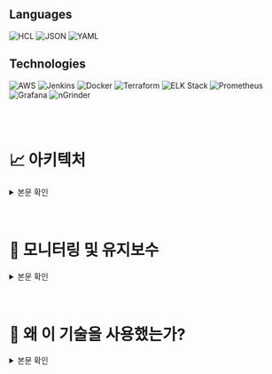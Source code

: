 

## **Languages**
    
![HCL](https://img.shields.io/badge/HCL-%235951CC?style=flat-square&logo=HashiCorp&logoColor=white)
![JSON](https://img.shields.io/badge/JSON-%23000000?style=flat-square&logo=json&logoColor=white)
![YAML](https://img.shields.io/badge/YAML-%23CB171E?style=flat-square&logo=yaml&logoColor=white)
    
## **Technologies**
    
![AWS](https://img.shields.io/badge/AWS-%23FF9900?style=flat-square&logo=amazonaws&logoColor=white)
![Jenkins](https://img.shields.io/badge/Jenkins-%23D24939?style=flat-square&logo=jenkins&logoColor=white)
![Docker](https://img.shields.io/badge/Docker-%230db7ed?style=flat-square&logo=docker&logoColor=white)
![Terraform](https://img.shields.io/badge/Terraform-%23623CE4?style=flat-square&logo=terraform&logoColor=white)
![ELK Stack](https://img.shields.io/badge/ELK-%23005571?style=flat-square&logo=elastic&logoColor=white)
![Prometheus](https://img.shields.io/badge/Prometheus-%23E6522C?style=flat-square&logo=prometheus&logoColor=white)
![Grafana](https://img.shields.io/badge/Grafana-%23F46800?style=flat-square&logo=grafana&logoColor=white)
![nGrinder](https://img.shields.io/badge/nGrinder-%234285F4?style=flat-square&logo=apache&logoColor=white)

<br>
<br>

# **📈 아키텍처**
<details>
  <summary>본문 확인</summary>
  <div markdown="1">
    
<img src="./images/Architecture.png">

- 단일 VPC 내에 퍼블릭/프라이빗 서브넷을 구성하고 NAT 인스턴스를 두어 보안과 확장성을 동시에 확보했습니다.
    - **퍼블릭 서브넷**: 프론트엔드 서버 및 NAT 인스턴스 배포.
    - **프라이빗 서브넷**: 백엔드, Jenkins, Redis, RDS 등 주요 서비스 배치.
    - **VPC 격리**: 퍼블릭/프라이빗 서브넷 분리로 외부 접근 차단.
    - **CORS 문제 해결:** 프론트엔드와 백엔드 간의 CORS 문제를 해결하기 위해, 프론트엔드의 ALB와 백엔드의 ALB에 각각 메인 도메인과 서브 도메인을 할당하여 동일 출처 정책을 만족시켰습니다. 이를 통해 클라이언트와 서버 간의 원활한 통신이 가능해졌습니다.
- **ECS**: 프론트엔드, 백엔드, AI 서비스를 컨테이너로 배포하며 ASG로 스케일 인/아웃 관리.
- **ALB**:
    - 프론트 ALB: Route 53을 통해 도메인 연결.
    - 백엔드 + AI ALB: 서브도메인으로 CORS 문제 해결.
- **CI/CD 파이프라인**: Jenkins에서 GitHub 푸시를 감지하여 Docker 이미지를 ECR에 업로드 후 ECS로 자동 배포.
- **모니터링 및 로그 관리**:
    - Prometheus와 Grafana로 메트릭 모니터링.
    - ELK 스택으로 로그 수집 및 시각화.

ECS와 ASG로 컨테이너를 배포 및 확장하며, ALB와 Route 53으로 도메인 연결과 CORS 문제를 해결했습니다. CI/CD로 배포를 자동화하고, Prometheus, Grafana, ELK 스택으로 모니터링과 로그 관리를 수행했습니다.


---
<details>
  <summary><b>구축한 AWS 환경의 주요 구성 요소</b></summary>
  <div markdown="1">

프로젝트의 요구사항을 충족하고 효율적인 클라우드 환경을 구축하기 위해 AWS 인프라를 다음과 같이 구성하였습니다. 주요 목표는 **무중단 배포**, **트래픽 분산**, **컨테이너 배포 자동화**, 그리고 **리소스 확장성과 효율성**을 확보하는 것이었습니다.

---

## 배포 환경

### **1. 무중단 배포**

- ECS - **Rolling Update** 
새로운 애플리케이션 버전을 배포할 때 기존 태스크를 점진적으로 교체하며, 서비스 중단 없이 애플리케이션 업데이트가 가능합니다.

### **3. 컨테이너 배포 자동화**

- **ECS(Elastic Container Service) / ECR(Elastic Container Registry)**
    - ECS의 **시작 템플릿**과 **유저데이터**를 활용해 Auto Scaling Group에서 생성된 인스턴스가 ECR의 이미지를 받아 자동으로 애플리케이션을 실행할 수 있도록 구성했습니다.

### **2. 트래픽 분산**

- **Application Load Balancer(ALB)**
    - 다수의 Auto Scaling Group에 트래픽을 분산시켰습니다.
    - ALB는 들어오는 요청을 라우팅하고, 각 애플리케이션 인스턴스의 상태를 모니터링하여 비정상 인스턴스를 자동으로 제외합니다.

---

### **4. Auto Scaling 및 태스크 확장 로직**

[링크](#ansible에서-ecs로-전환한-이유)

### **5. 모니터링 및 로그 관리**

[링크](#prometheus--grafana)

### **6. 보안 강화**

- **AWS Systems Manager Parameter Store:**
    
    애플리케이션에서 사용하는 환경 변수와 민감한 데이터(예: 데이터베이스 접속 정보) 관리
    
    - ECS 태스크 정의의 containerDefinitions에서 **secrets**를 사용하여 민감한 값을 Parameter Store에서 직접 불러와 컨테이너의 환경 변수로 설정했습니다.
    - 이를 통해 민감한 데이터를 코드나 컨테이너 이미지에 포함하지 않고 안전하게 관리할 수 있었으며, 권한 관리와 감사 추적이 용이해졌습니다.
- **CORS 문제 해결:** 프론트엔드와 백엔드 간의 CORS 문제를 해결하기 위해, 프론트엔드의 ALB와 백엔드의 ALB에 각각 메인 도메인과 서브 도메인을 할당하여 동일 출처 정책을 만족시켰습니다. 이를 통해 클라이언트와 서버 간의 원활한 통신이 가능해졌습니다.

### **7. Jenkins를 활용한 CI/CD**

[링크](#jenkins-사용-이유)

---

위와 같은 아키텍처를 통해 프로젝트는 안정성과 확장성을 동시에 확보했습니다. 특히, ECS와 Auto Scaling Group을 연동하여 태스크 리소스가 부족할 경우 동적으로 인스턴스와 태스크를 추가할 수 있는 환경을 구축했습니다. 이를 통해 서비스의 무중단 배포와 트래픽 분산은 물론, 리소스 사용 효율성을 극대화할 수 있었습니다. AWS의 다양한 서비스 간 유기적인 연동으로 운영의 자동화와 효율성을 모두 달성하였습니다.

  </div>
</details>

---

  </div>
</details>
<br>
<br>

# **🔨 모니터링 및 유지보수**

<details>
  <summary>본문 확인</summary>
  <div markdown="1">
    
## Log Monitor

---

- aws frontend-alb, backend&ai-alb
    
    <img src="./images/Log_Monitor.png">
    
## Metric Monitor

- Spring Boot
    
    <img src="./images/Metric_Monitor_Spring.png">
    
- Docker cAdvisor container dashboard
    
    <img src="./images/Metric_Monitor_cAdvisor.png">
    

## Slack Alert

<img src="./images/Slack_Alert.png">

- ECS - Service 배포 Alert

<img src="./images/ECS_Service_Alert.png">

- Slack Alert - Jenkins health check

<img src="./images/Slack_Alert_health_check.png">

- slack alert - 컨테이너 리소스 사용량 알림

<img src="./images/Slack_Alert_Container.png">

  </div>
</details>
<br>
<br>

# **💎 왜 이 기술을 사용했는가?**

<details>
  <summary>본문 확인</summary>
  <div markdown="1">

    
### jenkins 사용 이유
    
<details>
  <summary>상세 내용</summary>
  <div markdown="1">
    
<img src="./images/Jenkins.png">

## Jenkins 사용 이유

프로젝트는 협업의 효율성을 극대화하기 위해 **GitHub Organization**을 활용하여 각 파트별 독립적인 레포지토리를 구성하고, CI/CD 자동화를 통해 개발 프로세스를 체계화하는 것을 목표로 삼았습니다. 이를 실현하기 위해 다음과 같은 이유로 Jenkins를 도구로 선정했습니다.
    
</div>
</details>

---
    
### terraform 사용 이유
    
<details>
  <summary>상세 내용</summary>
  <div markdown="1">
        
<img src="./images/Terraform.png">

## Terraform 사용 이유

AWS 기반의 인프라를 구축하며 우리 팀은 **일관성 유지**, **협업 효율성**, 그리고 **유지보수 편의성**을 최우선 과제로 삼았습니다.

하지만 콘솔을 통한 수작업 설정 방식은 오류 발생 가능성이 높고, 팀원이 실시간으로 작업 중인 수정 사항을 확인하기 어려운 한계가 있었습니다. 또한, 개발을 멈추는 시간 동안 불필요한 리소스를 계속 실행하면 비용이 낭비될 우려가 있었습니다. 이를 해결하기 위해 팀원 간의 협업을 강화하고, 인프라 관리를 체계화하며 비용 효율성을 높일 수 있는 코드 기반 도구인 Terraform을 도입하게 되었습니다.

---

Terraform 도입을 통해 팀은 인프라 관리의 체계화와 협업 효율성을 크게 향상시켰습니다. S3와 DynamoDB를 활용한 중앙 집중형 상태 관리는 작업 충돌을 방지하고 안정적인 협업 환경을 제공했습니다. 이를 통해 인프라 관리가 더욱 체계화되고, 팀의 협업과 운영 효율성이 전반적으로 개선되었습니다.
        
    
---

</div>
</details>

---
    
### ansible 대신 ecs 사용 이유
    
<details>
  <summary>상세 내용</summary>
  <div markdown="1">
        
# ECS 사용 이유

배포 자동화와 서비스 가용성을 유지하기 위해 AWS Autoscaling을 도입했습니다. 처음에는 Autoscaling으로 생성된 인스턴스에 컨테이너를 배포하고 실행하기 위해 Ansible을 사용했습니다. 하지만, 매번 새로 생성된 인스턴스에 컨테이너를 띄우는 작업이 반복적이고 관리 부담이 컸으며, 배포 중 서비스 중단 가능성을 완전히 방지하기 어려운 문제가 있었습니다.

---

## **Ansible에서 ECS로 전환한 이유**

### **1. Autoscaling과 컨테이너 배포의 보완**

Ansible을 사용해 Autoscaling으로 생성된 인스턴스에 컨테이너를 띄우는 과정을 자동화하려 했지만, 매번 새로운 인스턴스에 대해 추가적인 스크립트나 수작업이 필요했습니다. 반면 ECS는 **유저 데이터와 시작 템플릿**을 활용해 Autoscaling과 자연스럽게 통합되며, 인스턴스가 생성되자마자 필요한 컨테이너를 자동으로 배포하고 실행할 수 있었습니다. 이를 통해 반복 작업의 부담이 줄어들고 운영 효율이 향상되었습니다.

### **2. 상태 관리와 자동화의 향상**

ECS는 클러스터 내 태스크 상태를 지속적으로 모니터링하며, 비정상적인 컨테이너를 자동으로 복구합니다. 이러한 상태 관리 기능은 Ansible로는 수동 작업이 필요했던 부분을 자동화할 수 있어 서비스 안정성을 보장할 수 있었습니다.

### **3. AWS 서비스와의 통합**

ECS는 AWS의 다양한 서비스와 긴밀하게 연동됩니다. ECR과 통합해 컨테이너 이미지를 관리하며, CloudWatch를 활용해 컨테이너 상태와 리소스 사용량을 실시간으로 모니터링할 수 있었습니다. 이러한 통합 기능은 Ansible로는 추가적인 설정과 작업이 필요했던 부분을 자동으로 처리할 수 있도록 지원했습니다.

---

## **EKS vs ECS**

ECS를 사용하던 중 Kubernetes 기반의 복잡한 컨테이너 관리를 지원하는 EKS의 존재를 확인했지만, 우리 프로젝트는 대규모 프로젝트에 해당하지 않는다고 판단했습니다. 이에 따라 복잡한 설정과 추가적인 학습이 필요한 EKS 대신, AWS에 최적화되어 간단한 설정만으로 컨테이너를 관리할 수 있는 ECS를 선택하게 되었습니다.
        
    
---

</div>
</details>

---
    
### Pronmetheus & Grafana

<details>
  <summary>상세 내용</summary>
  <div markdown="1">
        
# **Prometheus & Grafana**

<img src="./images/Prometheus_Grafana.png">

---

## **Prometheus와 Grafana 선택 이유**

프로젝트 진행 중 서버가 자주 다운되거나 ECS 컨테이너가 배포 중단되는 문제가 발생했습니다. 컨테이너와 인스턴스에서 리소스를 과도하게 사용하는게 원인이었지만, 이를 실시간으로 감지하거나 정확히 분석할 수 없었고 리소스 사용 데이터를 제대로 확보하지 못해 문제 해결에 어려움이 생겼습니다. 이러한 이유로 운영 효율성과 비용 관리에 부정적인 영향이 생겨서 Prometheus & Grafana를 사용 했습니다

---

## **ECS 컨테이너 및 인스턴스 분석**

ASG로 배포된 인스턴스에 CAdvisor, Node Exporter를 설치해 메트릭을 수집 했습니다. Prometheus를 사용해 인스턴스의 리소스 사용량 데이터를 수집하고, Grafana를 통해 시각화하여 시스템 상태를 확인 했습니다. 특정 임계치를 초과하는 리소스 사용량이 감지되면 slack으로 알람을 보내 신속히 장애를 해결하고, 리소스 사용량을 최적화 하였습니다.

</div>
</details>        

---

### ELK
    
<details>
  <summary>상세 내용</summary>
  <div markdown="1">
        
<img src="./images/ELK.png">

---

## **ELK 8.x 설치**

프로젝트 진행 중 ELK Stack을 활용하여 서버 로그를 수집하고 모니터링하기 위해, Elastic Agent와 같은 새로운 기능이 포함된 최신 버전인 **8.x**를 설치했습니다.

### 문제점

기존 **Filebeat** 대신 **Elastic Agent**를 사용하면 로그 수집과 모니터링 작업을 단일 에이전트로 통합할 수 있었습니다. 하지만 Elastic Agent는 **JSON 형식**의 구조화된 로그 처리에 최적화되어 있었으며, 비구조화된 로그 처리에는 추가적인 전처리 작업이 필요했습니다.

---

## **ALB 로그 수집 문제**

1. **ALB 로그의 형식**
    - ALB의 로그는 **가공되지 않은 메시지 형태**로 S3 버킷에 저장됨.
    - Elastic Agent는 이러한 비구조적 로그를 직접 처리하기 어렵고, Elasticsearch에 적합한 형식으로 변환하기 위해 전처리 작업 필요.
2. **Logstash를 활용한 전처리**
    - Logstash를 사용해 S3에 저장된 ALB 로그를 수집.
    - 로그를 필요한 형태로 전처리(파싱 및 필터링)한 후 Elasticsearch로 전달.

---

## **로그 수집 및 전처리 과정**

1. **S3에서 ALB 로그 수집**
    - **Logstash**를 통해 S3 버킷에 저장된 ALB 로그를 읽어옴.
2. **로그 전처리**
    - Logstash의 **Grok 필터**를 사용해 ALB 로그를 파싱.
    - 로그 메시지에서 필요한 정보를 추출하고, Elasticsearch에 적합한 JSON 형식으로 변환.
3. **Elasticsearch로 전송**
    - 전처리된 로그 데이터를 Elasticsearch로 전달해 저장 및 검색 가능하게 만듦.

---

## **결론**

ELK 8.x를 설치하며 Elastic Agent 도입을 검토했지만, 비구조화된 로그의 전처리가 필요한 상황에서는 Logstash를 활용하는 것이 적합했습니다. Logstash를 사용해 S3에 저장된 ALB 로그를 수집하고 전처리 과정을 거쳐 Elasticsearch로 전달했으며, 이를 통해 비구조화된 ALB 로그를 효과적으로 처리하고 ELK의 모니터링 기능을 최대한 활용할 수 있었습니다.

</div>
</details>

  </div>
</details>